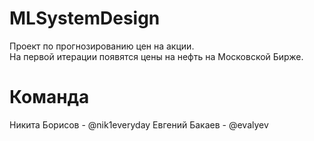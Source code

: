 # MLSystemDesign
Проект по прогнозированию цен на акции. <br>
На первой итерации появятся цены на нефть на Московской Бирже.

# Команда
Никита Борисов - @nik1everyday
Евгений Бакаев - @evalyev

